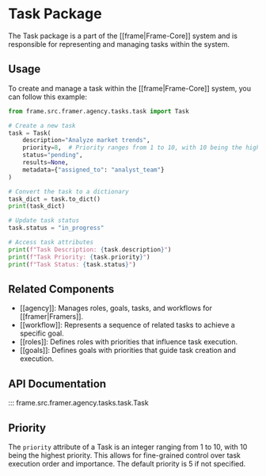 # Task Package

The Task package is a part of the [[frame|Frame-Core]] system and is responsible for representing and managing tasks within the system.

## Usage

To create and manage a task within the [[frame|Frame-Core]] system, you can follow this example:

```python
from frame.src.framer.agency.tasks.task import Task

# Create a new task
task = Task(
    description="Analyze market trends",
    priority=8,  # Priority ranges from 1 to 10, with 10 being the highest
    status="pending",
    results=None,
    metadata={"assigned_to": "analyst_team"}
)

# Convert the task to a dictionary
task_dict = task.to_dict()
print(task_dict)

# Update task status
task.status = "in_progress"

# Access task attributes
print(f"Task Description: {task.description}")
print(f"Task Priority: {task.priority}")
print(f"Task Status: {task.status}")
```

## Related Components

- [[agency]]: Manages roles, goals, tasks, and workflows for [[framer|Framers]].
- [[workflow]]: Represents a sequence of related tasks to achieve a specific goal.
- [[roles]]: Defines roles with priorities that influence task execution.
- [[goals]]: Defines goals with priorities that guide task creation and execution.

## API Documentation

::: frame.src.framer.agency.tasks.task.Task

## Priority

The `priority` attribute of a Task is an integer ranging from 1 to 10, with 10 being the highest priority. This allows for fine-grained control over task execution order and importance. The default priority is 5 if not specified.
